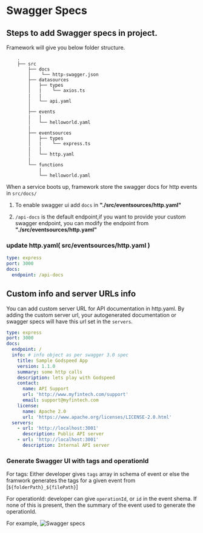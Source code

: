 # Swagger Specs

## Steps to add Swagger specs in project. 

Framework will give you below folder structure.

```
    .
    ├── src
        ├── docs
        │    └── http-swagger.json 
        ├── datasources
        │   ├── types
        │   |    └── axios.ts
        |   |
        │   └── api.yaml
        │
        ├── events
        |   |
        │   └── helloworld.yaml
        |
        ├── eventsources
        │   ├── types
        │   |    └── express.ts
        |   |
        │   └── http.yaml
        |
        └── functions
            |
            └── helloworld.yaml
```

When a service boots up, framework store the swagger docs for http events in `src/docs/`

1. To enable swagger ui add `docs` in  **"./src/eventsources/http.yaml"**

2. `/api-docs` is the default endpoint,if you want to provide your custom swagger endpoint, you can modify the endpoint from **"./src/eventsources/http.yaml"**

### update http.yaml( src/eventsources/http.yaml )
```yaml
type: express
port: 3000
docs:
  endpoint: /api-docs
```

## Custom info and server URLs info
You can add custom server URL for API documentation in http.yaml.
By adding the custom server url, your autogenerated documentation or swagger specs will have this url set in the `servers`.

```yaml
type: express
port: 3000
docs:
  endpoint: /
  info: # info object as per swagger 3.0 spec
    title: Sample Godspeed App
    version: 1.1.0
    summary: some http calls
    description: lets play with Godspeed
    contact:
      name: API Support
      url: 'http://www.myfintech.com/support'
      email: support@myfintech.com
    license:
      name: Apache 2.0
      url: 'https://www.apache.org/licenses/LICENSE-2.0.html'
  servers:
    - url: 'http://localhost:3001'
      description: Public API server
    - url: 'http://localhost:3001'
      description: Internal API server
```
### Generate Swagger UI with tags and operationId

For tags: Either developer gives `tags` array in schema of event or else the framwork generates the tags for a given event from [`${folderPath}_${filePath}`]

For operationId: developer can give `operationId`, or `id` in the event shema. If none of this is present, then the summary of the event used to generate the operationId.

For example,
![Swagger specs](https://docs.godspeed.systems/assets/images/swagger_spec-5218946d179677ac711303f8d406b4ee.png)